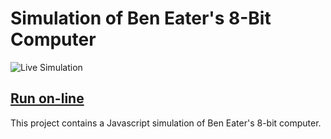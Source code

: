 # Simulation of Ben Eater's 8-Bit Computer

![Live Simulation](/docs/images/Simulation_Ben_Eater.png?raw=true "Live Simulation")
## [Run on-line](https://bobkuczewski.github.io/SimulationOfBenEater8Bit/)

This project contains a Javascript simulation of Ben Eater's 8-bit computer.


